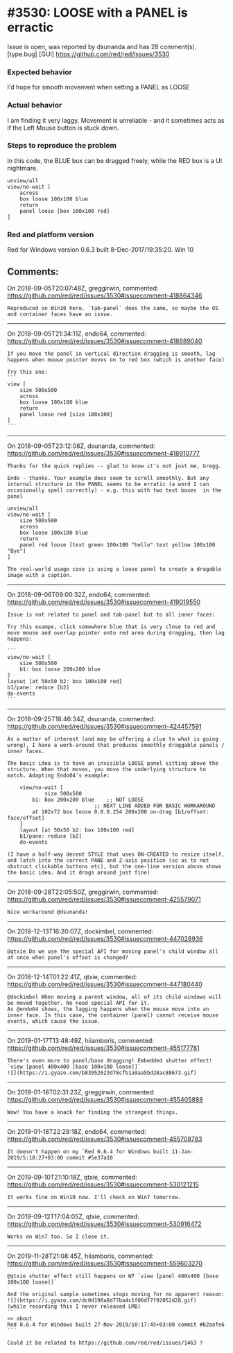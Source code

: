 
#3530: LOOSE with a PANEL is erractic
================================================================================
Issue is open, was reported by dsunanda and has 28 comment(s).
[type.bug] [GUI]
<https://github.com/red/red/issues/3530>

### Expected behavior

I'd hope for smooth movement when setting a PANEL as LOOSE

### Actual behavior

I am finding it very laggy. Movement is unreliable - and it sometimes acts as if the Left Mouse button is stuck down.

### Steps to reproduce the problem

In this code, the BLUE box can be dragged freely, while the RED box is a UI nightmare.

    unview/all
    view/no-wait [
        across
        box loose 100x100 blue
	    return
	    panel loose [box 100x100 red]
	]
### Red and platform version
Red for Windows version 0.6.3 built 8-Dec-2017/19:35:20. Win 10


Comments:
--------------------------------------------------------------------------------

On 2018-09-05T20:07:48Z, greggirwin, commented:
<https://github.com/red/red/issues/3530#issuecomment-418864346>

    Reproduced on Win10 here. `tab-panel` does the same, so maybe the OS and container faces have an issue.

--------------------------------------------------------------------------------

On 2018-09-05T21:34:11Z, endo64, commented:
<https://github.com/red/red/issues/3530#issuecomment-418889040>

    If you move the panel in vertical direction dragging is smooth, lag happens when mouse pointer moves on to red box (which is another face)
    
    Try this one:
    ```
    view [
    	size 500x500
        across
        box loose 100x100 blue
        return
        panel loose red [size 100x100]
    ]
    ```

--------------------------------------------------------------------------------

On 2018-09-05T23:12:08Z, dsunanda, commented:
<https://github.com/red/red/issues/3530#issuecomment-418910777>

    Thanks for the quick replies -- glad to know it's not just me, Gregg.
    
    Endo - thanks. Your example does seem to scroll smoothly. But any internal structure in the PANEL seems to be erratic (a word I can occasionally spell correctly) - e.g. this with two text boxes  in the panel
    
    unview/all
    view/no-wait [
    	size 500x500
        across
        box loose 100x100 blue
        return
        panel red loose [text green 100x100 "hello" text yellow 100x100 "Bye"]
    ]
    
    The real-world usage case is using a loose panel to create a dragable image with a caption.

--------------------------------------------------------------------------------

On 2018-09-06T09:00:32Z, endo64, commented:
<https://github.com/red/red/issues/3530#issuecomment-419019550>

    Issue is not related to panel and tab-panel but to all inner faces:
    
    Try this exampe, click somewhere blue that is very close to red and move mouse and overlap pointer onto red area during dragging, then lag happens:
    
    ```
    view/no-wait [
    	size 500x500
    	b1: box loose 200x200 blue
    ]
    layout [at 50x50 b2: box 100x100 red]
    b1/pane: reduce [b2]
    do-events
    ```

--------------------------------------------------------------------------------

On 2018-09-25T18:46:34Z, dsunanda, commented:
<https://github.com/red/red/issues/3530#issuecomment-424457591>

    As a matter of interest (and may be offering a clue to what is going wrong), I have a work-around that produces smoothly draggable panels / inner faces.
    
    The basic idea is to have an invisible LOOSE panel sitting above the structure. When that moves, you move the underlying structure to match. Adapting Endo04's example:
    
        view/no-wait [
            	size 500x500
    	    b1: box 200x200 blue    ;; NOT LOOSE
    	                        ;; NEXT LINE ADDED FOR BASIC WORKAROUND
    	    at 102x72 box loose 0.0.0.254 200x200 on-drag [b1/offset: face/offset]
        ]
        layout [at 50x50 b2: box 100x100 red]
        b1/pane: reduce [b2]
        do-events
    
    (I have a half-way decent STYLE that uses ON-CREATED to resize itself, and latch into the correct PANE and Z-axis position (so as to not obstruct clickable buttons etc), but the one-line version above shows the basic idea. And it drags around just fine)

--------------------------------------------------------------------------------

On 2018-09-28T22:05:50Z, greggirwin, commented:
<https://github.com/red/red/issues/3530#issuecomment-425579071>

    Nice workaround @dsunanda!

--------------------------------------------------------------------------------

On 2018-12-13T16:20:07Z, dockimbel, commented:
<https://github.com/red/red/issues/3530#issuecomment-447028936>

    @qtxie Do we use the special API for moving panel's child window all at once when panel's offset is changed?

--------------------------------------------------------------------------------

On 2018-12-14T01:22:41Z, qtxie, commented:
<https://github.com/red/red/issues/3530#issuecomment-447180440>

    @dockimbel When moving a parent window, all of its child windows will be moved together. No need special API for it.
    As @endo64 shows, the lagging happens when the mouse move into an inner face. In this case, the container (panel) cannot receive mouse events, which cause the issue.

--------------------------------------------------------------------------------

On 2019-01-17T13:48:49Z, hiiamboris, commented:
<https://github.com/red/red/issues/3530#issuecomment-455177781>

    There's even more to panel/base dragging! Embedded shutter effect!
    `view [panel 400x400 [base 100x100 loose]]`
    ![](https://i.gyazo.com/b83952623d78cfb1a9aa5bd28ac88673.gif)

--------------------------------------------------------------------------------

On 2019-01-18T02:31:23Z, greggirwin, commented:
<https://github.com/red/red/issues/3530#issuecomment-455405888>

    Wow! You have a knack for finding the strangest things.

--------------------------------------------------------------------------------

On 2019-01-18T22:29:18Z, endo64, commented:
<https://github.com/red/red/issues/3530#issuecomment-455708783>

    It doesn't happen on my `Red 0.6.4 for Windows built 11-Jan-2019/5:18:27+03:00 commit #5e37a10`

--------------------------------------------------------------------------------

On 2019-09-10T21:10:18Z, qtxie, commented:
<https://github.com/red/red/issues/3530#issuecomment-530121215>

    It works fine on Win10 now. I'll check on Win7 tomorrow.

--------------------------------------------------------------------------------

On 2019-09-12T17:04:05Z, qtxie, commented:
<https://github.com/red/red/issues/3530#issuecomment-530916472>

    Works on Win7 too. So I close it.

--------------------------------------------------------------------------------

On 2019-11-28T21:08:45Z, hiiamboris, commented:
<https://github.com/red/red/issues/3530#issuecomment-559603270>

    @qtxie shutter effect still happens on W7 `view [panel 400x400 [base 100x100 loose]]`
    
    And the original sample sometimes stops moving for no apparent reason:
    ![](https://i.gyazo.com/dc0d198a8d77ba4c1f06df7f92052d28.gif)
    (while recording this I never released LMB)
    ```
    >> about
    Red 0.6.4 for Windows built 27-Nov-2019/10:17:45+03:00 commit #b2aafe6
    ```
    
    Could it be related to https://github.com/red/red/issues/1463 ?

